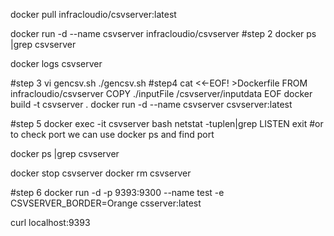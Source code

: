 docker pull infracloudio/csvserver:latest

docker run -d --name csvserver infracloudio/csvserver
#step 2
docker ps |grep csvserver

docker logs csvserver

#step 3 
vi gencsv.sh 
./gencsv.sh
#step4 
cat <<-EOF! >Dockerfile
   FROM infracloudio/csvserver
   COPY ./inputFile /csvserver/inputdata
 EOF
docker build -t csvserver . 
docker run -d --name csvserver csvserver:latest

#step 5 
docker exec -it csvserver bash 
netstat -tuplen|grep LISTEN
exit 
#or to check port we can use docker ps and find port 

docker ps |grep csvserver

docker stop csvserver
docker rm csvserver

#step 6 
docker run -d -p 9393:9300 --name test -e CSVSERVER_BORDER=Orange csserver:latest

curl localhost:9393

